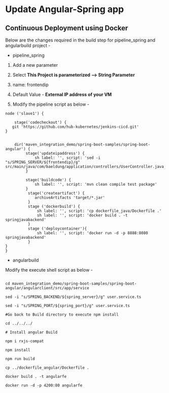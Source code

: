 # Update Angular-Spring app 

## Continuous Deployment using Docker 

Below are the changes required in the build step for pipeline_spring and angularbuild project - 


* pipeline_spring 

1. Add a new parameter 

2. Select **This Project is parameterized  -->  String Parameter** 

3. name: frontendip

4. Default Value - **External IP address of your VM** 

5. Modify the pipeline script as below - 

```
node ('slave1') {
    
    stage('codecheckout') {
   git 'https://github.com/hub-kubernetes/jenkins-cicd.git'
}
   

    dir('maven_integration_demo/spring-boot-samples/spring-boot-angular') {
         stage('updateipaddress') {
             sh label: '', script: 'sed -i "s/SPRING_SERVER/${frontendip}/g" src/main/java/com/baeldung/application/controllers/UserController.java'
         }
         
         stage('buildcode') {
             sh label: '', script: 'mvn clean compile test package'
         }
          stage('createartifact') {
             archiveArtifacts 'target/*.jar'
          }
          stage ('dockerbuild') {
              sh label: '', script: 'cp dockerfile_java/Dockerfile .'
              sh label: '', script: 'docker build . -t springjavabackend'
          }
          stage ('deploycontainer'){
              sh label: '', script: 'docker run -d -p 8888:8080 springjavabackend'
          }
}
}
```

* angularbuild 

Modify the execute shell script as below - 

```

cd maven_integration_demo/spring-boot-samples/spring-boot-angular/angularclient/src/app/service

sed -i "s/SPRING_BACKEND/${spring_server}/g" user.service.ts

sed -i "s/SPRING_PORT/${spring_port}/g" user.service.ts

#Go back to Build directory to execute npm install

cd ../../../

# Install angular Build

npm i rxjs-compat

npm install

npm run build

cp ../dockerfile_angular/Dockerfile . 

docker build . -t angularfe 

docker run -d -p 4200:80 angularfe
```
